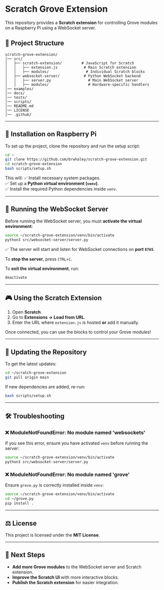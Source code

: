 # Scratch Grove Extension

This repository provides a **Scratch extension** for controlling Grove modules on a Raspberry Pi using a WebSocket server.

## 📂 Project Structure
```
scratch-grove-extension/
│── src/                  
│   ├── scratch-extension/         # JavaScript for Scratch
│   │   ├── extension.js            # Main Scratch extension
│   │   ├── modules/                 # Individual Scratch blocks
│   ├── websocket-server/           # Python WebSocket backend
│   │   ├── server.py                 # Main WebSocket server
│   │   ├── modules/                  # Hardware-specific handlers
│── examples/                         
│── docs/                             
│── tests/                            
│── scripts/                          
│── README.md                         
│── LICENSE                          
│── .github/                          
```

---

## 🚀 **Installation on Raspberry Pi**
To set up the project, clone the repository and run the setup script:
```sh
cd ~
git clone https://github.com/brwhaley/scratch-grove-extension.git
cd scratch-grove-extension
bash scripts/setup.sh
```
This will:
✅ Install necessary system packages.  
✅ Set up a **Python virtual environment (`venv`)**.  
✅ Install the required Python dependencies inside `venv`.  

---

## 🏃 **Running the WebSocket Server**
Before running the WebSocket server, you must **activate the virtual environment**:
```sh
source ~/scratch-grove-extension/venv/bin/activate
python3 src/websocket-server/server.py
```
✅ The server will start and listen for WebSocket connections on **port `8765`**.

To **stop the server**, press `CTRL+C`.

To **exit the virtual environment**, run:
```sh
deactivate
```

---

## 🎮 **Using the Scratch Extension**
1. Open **Scratch**.
2. Go to **Extensions → Load from URL**.
3. Enter the URL where `extension.js` is hosted **or** add it manually.

Once connected, you can use the blocks to control your Grove modules!

---

## 🔄 **Updating the Repository**
To get the latest updates:
```sh
cd ~/scratch-grove-extension
git pull origin main
```
If new dependencies are added, re-run:
```sh
bash scripts/setup.sh
```

---

## 🛠 **Troubleshooting**
### ❌ **ModuleNotFoundError: No module named 'websockets'**
If you see this error, ensure you have activated `venv` before running the server:
```sh
source ~/scratch-grove-extension/venv/bin/activate
python3 src/websocket-server/server.py
```

### ❌ **ModuleNotFoundError: No module named 'grove'**
Ensure `grove.py` is correctly installed inside `venv`:
```sh
source ~/scratch-grove-extension/venv/bin/activate
cd ~/grove.py
pip install .
```

---

## ⚖️ **License**
This project is licensed under the **MIT License**.

---

## 🎯 **Next Steps**
- **Add more Grove modules** to the WebSocket server and Scratch extension.
- **Improve the Scratch UI** with more interactive blocks.
- **Publish the Scratch extension** for easier integration.
